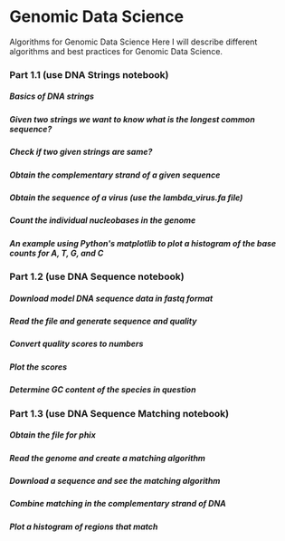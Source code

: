 # Genomic Data Science
Algorithms for Genomic Data Science
Here I will describe different algorithms and best practices for Genomic Data Science.

### Part 1.1 (use DNA Strings notebook)
##### Basics of DNA strings
##### Given two strings we want to know what is the longest common sequence?
##### Check if two given strings are same?
##### Obtain the complementary strand of a given sequence
##### Obtain the sequence of a virus (use the lambda_virus.fa file)
##### Count the individual nucleobases in the genome
##### An example using Python's matplotlib to plot a histogram of the base counts for A, T, G, and C


### Part 1.2 (use DNA Sequence notebook)
##### Download model DNA sequence data in fastq format
##### Read the file and generate sequence and quality
##### Convert quality scores to numbers
##### Plot the scores
##### Determine GC content of the species in question


### Part 1.3 (use DNA Sequence Matching notebook)
##### Obtain the file for phix
##### Read the genome and create a matching algorithm
##### Download a sequence and see the matching algorithm
##### Combine matching in the complementary strand of DNA
##### Plot a histogram of regions that match


